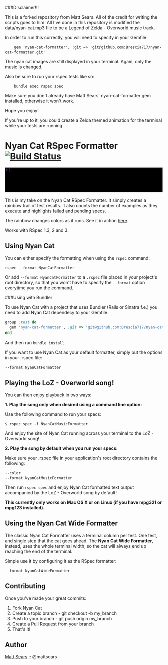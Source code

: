 ###Disclaimer!!!

This is a forked repository from Matt Sears. All of the credit for writing the scripts goes to him. All I've done in this repository is modified the data/nyan-cat.mp3 file to be a Legend of Zelda - Overworld music track.

In order to run this correctly, you will need to specify in your Gemfile:
```
    gem 'nyan-cat-formatter', :git => 'git@github.com:Brescia717/nyan-cat-formatter.git'
```
The nyan cat images are still displayed in your terminal. Again, only the music is changed.

Also be sure to run your rspec tests like so:
```
    bundle exec rspec spec
```

Make sure you don't already have Matt Sears' nyan-cat-formatter gem installed, otherwise it won't work.

Hope you enjoy!

If you're up to it, you could create a Zelda themed animation for the terminal while your tests are running.


Nyan Cat RSpec Formatter [![Build Status](https://secure.travis-ci.org/mattsears/nyan-cat-formatter.png)](http://travis-ci.org/mattsears/nyan-cat-formatter)
========

![NYAN](nyan_example.gif)

This is my take on the Nyan Cat RSpec Formatter. It simply creates a rainbow trail of test results. It also counts the number of examples as they execute and highlights failed and pending specs.

The rainbow changes colors as it runs. See it in action [here](http://vimeo.com/32424001).

Works with RSpec 1.3, 2 and 3.

Using  Nyan Cat
---------------

You can either specify the formatting when using the `rspec` command:

    rspec --format NyanCatFormatter

Or add `--format NyanCatFormatter` to a `.rspec` file placed in your project's root directory,
so that you won't have to specify the `--format` option everytime you run the command.

###Using with Bundler

To use Nyan Cat with a project that uses Bundler (Rails or Sinatra f.e.) you need to add Nyan Cat dependecy to your Gemfile:

```ruby
group :test do
  gem 'nyan-cat-formatter', :git => 'git@github.com:Brescia717/nyan-cat-formatter.git'
end
```

And then run `bundle install`.


If you want to use Nyan Cat as your default formatter, simply put the options in your .rspec file:

```
--format NyanCatFormatter
```

Playing the LoZ - Overworld song!
-------------------------

You can then enjoy playback in two ways:

**1. Play the song only when desired using a command line option:**

Use the following command to run your specs:

```
$ rspec spec -f NyanCatMusicFormatter
```

And enjoy the site of Nyan Cat running across your terminal to the LoZ - Overworld song!

**2. Play the song by default when you run your specs:**

Make sure your .rspec file in your application's root directory contains the following:

```
--color
--format NyanCatMusicFormatter
```

Then run `rspec spec` and enjoy Nyan Cat formatted text output accompanied by the LoZ - Overworld song by default!

**This currently only works on Mac OS X or on Linux (if you have mpg321 or mpg123 installed).**

Using the Nyan Cat Wide Formatter
---------------------------------

The classic Nyan Cat Formatter uses a terminal column per test. One
test, and single step that the cat goes ahead. The **Nyan Cat Wide
Formatter**, instead, uses the whole terminal width, so the cat will
always end up reaching the end of the terminal.

Simple use it by configuring it as the RSpec formatter:

```
--format NyanCatWideFormatter
```

Contributing
----------

Once you've made your great commits:

1. Fork Nyan Cat
2. Create a topic branch - git checkout -b my_branch
3. Push to your branch - git push origin my_branch
4. Create a Pull Request from your branch
5. That's it!

Author
----------
[Matt Sears](http://www.mattsears.com) :: @mattsears
